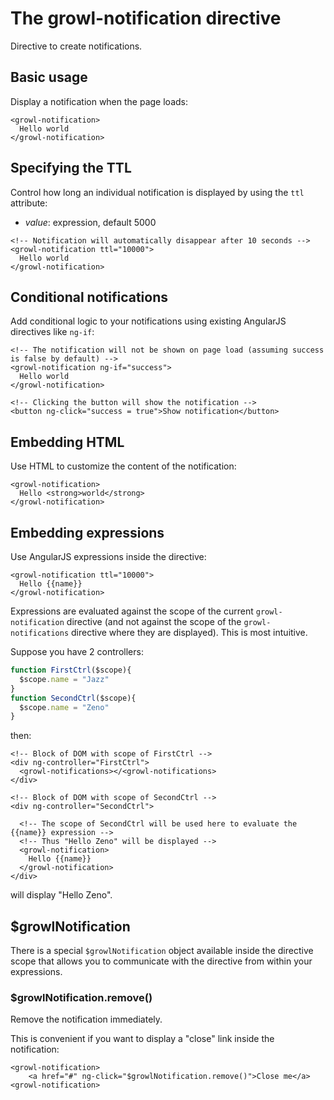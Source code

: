 # The growl-notification directive

Directive to create notifications.

## Basic usage

Display a notification when the page loads:

```markup
<growl-notification>
  Hello world
</growl-notification>
```

## Specifying the TTL

Control how long an individual notification is displayed by using the `ttl` attribute:

- *value*: expression, default 5000 

```markup
<!-- Notification will automatically disappear after 10 seconds -->
<growl-notification ttl="10000">
  Hello world
</growl-notification>
```

## Conditional notifications

Add conditional logic to your notifications using existing AngularJS directives like `ng-if`:

```markup
<!-- The notification will not be shown on page load (assuming success is false by default) -->
<growl-notification ng-if="success">
  Hello world
</growl-notification>

<!-- Clicking the button will show the notification -->
<button ng-click="success = true">Show notification</button>
```

## Embedding HTML

Use HTML to customize the content of the notification:

```markup
<growl-notification>
  Hello <strong>world</strong>
</growl-notification>
```

## Embedding expressions

Use AngularJS expressions inside the directive:

```markup
<growl-notification ttl="10000">
  Hello {{name}}
</growl-notification>
```

Expressions are evaluated against the scope of the current `growl-notification` directive (and not against the scope of the `growl-notifications` directive where they are displayed). This is most intuitive.

Suppose you have 2 controllers:

```javascript
function FirstCtrl($scope){
  $scope.name = "Jazz"
}
function SecondCtrl($scope){
  $scope.name = "Zeno"
}
```
then:

```markup
<!-- Block of DOM with scope of FirstCtrl -->
<div ng-controller="FirstCtrl">
  <growl-notifications></<growl-notifications>
</div>

<!-- Block of DOM with scope of SecondCtrl -->
<div ng-controller="SecondCtrl">

  <!-- The scope of SecondCtrl will be used here to evaluate the {{name}} expression -->
  <!-- Thus "Hello Zeno" will be displayed -->
  <growl-notification>
    Hello {{name}}
  </growl-notification>    
</div>
```

will display "Hello Zeno".

## $growlNotification

There is a special `$growlNotification` object available inside the directive scope that allows you to communicate with the directive from within your expressions.

### $growlNotification.remove()

Remove the notification immediately.

This is convenient if you want to display a "close" link inside the notification:

```markup
<growl-notification>
    <a href="#" ng-click="$growlNotification.remove()">Close me</a>
<growl-notification>
```